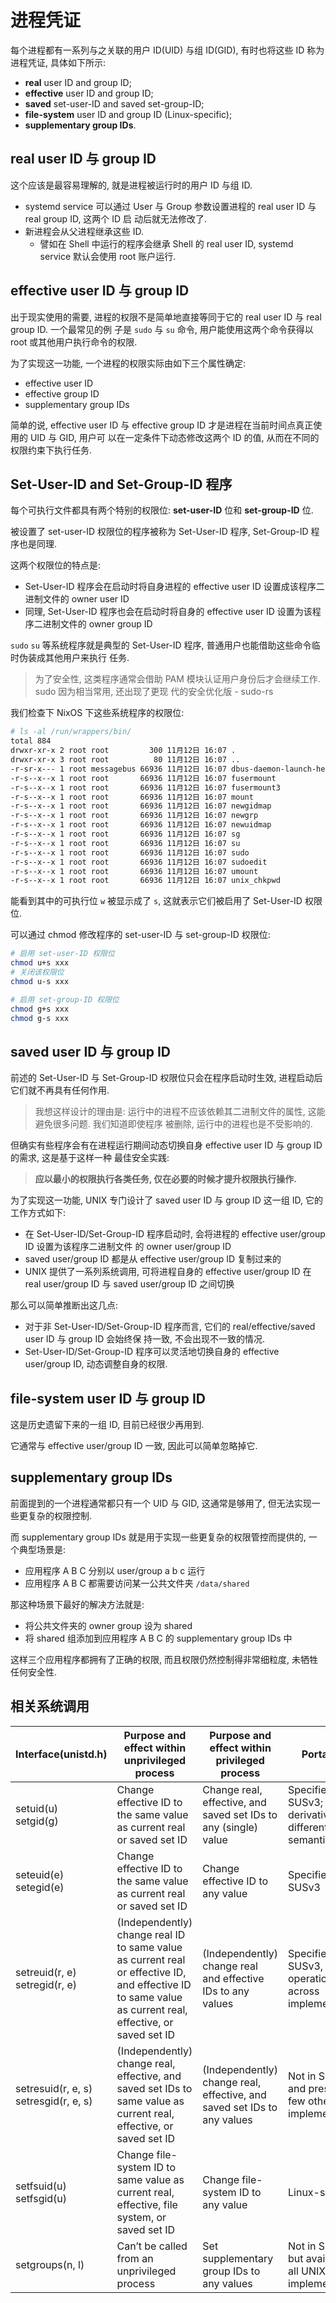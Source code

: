 # 进程凭证

每个进程都有一系列与之关联的用户 ID(UID) 与组 ID(GID), 有时也将这些 ID 称为进程凭证, 具体如下所示:

- **real** user ID and group ID;
- **effective** user ID and group ID;
- **saved** set-user-ID and saved set-group-ID;
- **file-system** user ID and group ID (Linux-specific);
- **supplementary group IDs**.

## real user ID 与 group ID

这个应该是最容易理解的, 就是进程被运行时的用户 ID 与组 ID.

- systemd service 可以通过 User 与 Group 参数设置进程的 real user ID 与 real group ID, 这两个 ID 启
  动后就无法修改了.
- 新进程会从父进程继承这些 ID.
  - 譬如在 Shell 中运行的程序会继承 Shell 的 real user ID, systemd service 默认会使用 root 账户运行.

## effective user ID 与 group ID

出于现实使用的需要, 进程的权限不是简单地直接等同于它的 real user ID 与 real group ID. 一个最常见的例
子是 `sudo` 与 `su` 命令, 用户能使用这两个命令获得以 root 或其他用户执行命令的权限.

为了实现这一功能, 一个进程的权限实际由如下三个属性确定:

- effective user ID
- effective group ID
- supplementary group IDs

简单的说, effective user ID 与 effective group ID 才是进程在当前时间点真正使用的 UID 与 GID, 用户可
以在一定条件下动态修改这两个 ID 的值, 从而在不同的权限约束下执行任务.

## Set-User-ID and Set-Group-ID 程序

每个可执行文件都具有两个特别的权限位: **set-user-ID** 位和 **set-group-ID** 位.

被设置了 set-user-ID 权限位的程序被称为 Set-User-ID 程序, Set-Group-ID 程序也是同理.

这两个权限位的特点是:

- Set-User-ID 程序会在启动时将自身进程的 effective user ID 设置成该程序二进制文件的 owner user ID
- 同理, Set-User-ID 程序也会在启动时将自身的 effective user ID 设置为该程序二进制文件的 owner group
  ID

`sudo` `su` 等系统程序就是典型的 Set-User-ID 程序, 普通用户也能借助这些命令临时伪装成其他用户来执行
任务.

> 为了安全性, 这类程序通常会借助 PAM 模块认证用户身份后才会继续工作. sudo 因为相当常用, 还出现了更现
> 代的安全优化版 - sudo-rs

我们检查下 NixOS 下这些系统程序的权限位:

```bash
# ls -al /run/wrappers/bin/
total 884
drwxr-xr-x 2 root root         300 11月12日 16:07 .
drwxr-xr-x 3 root root          80 11月12日 16:07 ..
-r-sr-x--- 1 root messagebus 66936 11月12日 16:07 dbus-daemon-launch-helper
-r-s--x--x 1 root root       66936 11月12日 16:07 fusermount
-r-s--x--x 1 root root       66936 11月12日 16:07 fusermount3
-r-s--x--x 1 root root       66936 11月12日 16:07 mount
-r-s--x--x 1 root root       66936 11月12日 16:07 newgidmap
-r-s--x--x 1 root root       66936 11月12日 16:07 newgrp
-r-s--x--x 1 root root       66936 11月12日 16:07 newuidmap
-r-s--x--x 1 root root       66936 11月12日 16:07 sg
-r-s--x--x 1 root root       66936 11月12日 16:07 su
-r-s--x--x 1 root root       66936 11月12日 16:07 sudo
-r-s--x--x 1 root root       66936 11月12日 16:07 sudoedit
-r-s--x--x 1 root root       66936 11月12日 16:07 umount
-r-s--x--x 1 root root       66936 11月12日 16:07 unix_chkpwd
```

能看到其中的可执行位 `w` 被显示成了 `s`, 这就表示它们被启用了 Set-User-ID 权限位.

可以通过 chmod 修改程序的 set-user-ID 与 set-group-ID 权限位:

```bash
# 启用 set-user-ID 权限位
chmod u+s xxx
# 关闭该权限位
chmod u-s xxx

# 启用 set-group-ID 权限位
chmod g+s xxx
chmod g-s xxx
```

## saved user ID 与 group ID

前述的 Set-User-ID 与 Set-Group-ID 权限位只会在程序启动时生效, 进程启动后它们就不再具有任何作用.

> 我想这样设计的理由是: 运行中的进程不应该依赖其二进制文件的属性, 这能避免很多问题. 我们知道即使程序
> 被删除, 运行中的进程也是不受影响的.

但确实有些程序会有在进程运行期间动态切换自身 effective user ID 与 group ID 的需求, 这是基于这样一种
最佳安全实践:

> **应以最小的权限执行各类任务, 仅在必要的时候才提升权限执行操作.**

为了实现这一功能, UNIX 专门设计了 saved user ID 与 group ID 这一组 ID, 它的工作方式如下:

- 在 Set-User-ID/Set-Group-ID 程序启动时, 会将进程的 effective user/group ID 设置为该程序二进制文件
  的 owner user/group ID
- saved user/group ID 都是从 effective user/group ID 复制过来的
- UNIX 提供了一系列系统调用, 可将进程自身的 effective user/group ID 在 real user/group ID 与 saved
  user/group ID 之间切换

那么可以简单推断出这几点:

- 对于非 Set-User-ID/Set-Group-ID 程序而言, 它们的 real/effective/saved user ID 与 group ID 会始终保
  持一致, 不会出现不一致的情况.
- Set-User-ID/Set-Group-ID 程序可以灵活地切换自身的 effective user/group ID, 动态调整自身的权限.

## file-system user ID 与 group ID

这是历史遗留下来的一组 ID, 目前已经很少再用到.

它通常与 effective user/group ID 一致, 因此可以简单忽略掉它.

## supplementary group IDs

前面提到的一个进程通常都只有一个 UID 与 GID, 这通常是够用了, 但无法实现一些更复杂的权限控制.

而 supplementary group IDs 就是用于实现一些更复杂的权限管控而提供的, 一个典型场景是:

- 应用程序 A B C 分别以 user/group a b c 运行
- 应用程序 A B C 都需要访问某一公共文件夹 `/data/shared`

那这种场景下最好的解决方法就是:

- 将公共文件夹的 owner group 设为 shared
- 将 shared 组添加到应用程序 A B C 的 supplementary group IDs 中

这样三个应用程序都拥有了正确的权限, 而且权限仍然控制得非常细粒度, 未牺牲任何安全性.

## 相关系统调用


| Interface(unistd.h)                                | Purpose and effect within unprivileged process                                                                                                           | Purpose and effect within privileged process                            | Portability                                                     |
| ---------------------------------------- | -------------------------------------------------------------------------------------------------------------------------------------------------------- | ----------------------------------------------------------------------- | --------------------------------------------------------------- |
| setuid(u)<br>setgid(g)                   | Change effective ID to the same value as current real or saved set ID                                                                                    | Change real, effective, and saved set IDs to any (single) value         | Specified in SUSv3; BSD derivatives have different semantics    |
| seteuid(e)<br>setegid(e)                 | Change effective ID to the same value as current real or saved set ID                                                                                    | Change effective ID to any value                                        | Specified in SUSv3                                              |
| setreuid(r, e)<br>setregid(r, e)         | (Independently) change real ID to same value as current real or effective ID, and effective ID to same value as current real, effective, or saved set ID | (Independently) change real and effective IDs to any values             | Specified in SUSv3, but operation varies across implementations |
| setresuid(r, e, s)<br>setresgid(r, e, s) | (Independently) change real, effective, and saved set IDs to same value as current real, effective, or saved set ID                                      | (Independently) change real, effective, and saved set IDs to any values | Not in SUSv3 and present on few other UNIX implementations      |
| setfsuid(u)<br>setfsgid(u)               | Change file-system ID to same value as current real, effective, file system, or saved set ID                                                             | Change file-system ID to any value                                      | Linux-specific                                                  |
| setgroups(n, l)                          | Can’t be called from an unprivileged process                                                                                                             | Set supplementary group IDs to any values                               | Not in SUSv3, but available on all UNIX implementations         |


